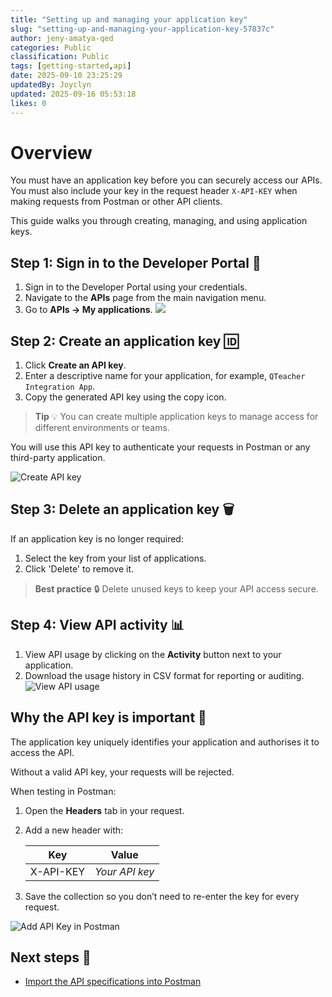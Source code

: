 ```yaml
---
title: "Setting up and managing your application key"
slug: "setting-up-and-managing-your-application-key-57837c"
author: jeny-amatya-qed
categories: Public
classification: Public
tags: [getting-started,api]
date: 2025-09-10 23:25:29 
updatedBy: Joyclyn
updated: 2025-09-16 05:53:18 
likes: 0
---
```


# Overview 

You must have an application key before you can securely access our APIs. You must also include your key in the request header `X-API-KEY` when making requests from Postman or other API clients. 

This guide walks you through creating, managing, and using application keys.  

## Step 1: Sign in to the Developer Portal 🔐

1. Sign in to the Developer Portal using your credentials.  
2. Navigate to the **APIs** page from the main navigation menu.  
3. Go to **APIs → My applications**. 
![](https://sadevportal3.blob.core.windows.net/root/post/1-api-key-page.png)

## Step 2: Create an application key 🆔

1. Click **Create an API key**.  
2. Enter a descriptive name for your application, for example, `QTeacher Integration App`.  
3. Copy the generated API key using the copy icon.  

> **Tip** 💡
> You can create multiple application keys to manage access for different environments or teams.

You will use this API key to authenticate your requests in Postman or any third-party application.  

![Create API key](https://sadevportal3.blob.core.windows.net/root/post/2-api-key-create.png)

## Step 3: Delete an application key 🗑

If an application key is no longer required:  

1. Select the key from your list of applications.  
2. Click 'Delete' to remove it.  

> **Best practice** 🔒
> Delete unused keys to keep your API access secure.


## Step 4: View API activity 📊 

1. View API usage by clicking on the **Activity** button next to your application.  
2. Download the usage history in CSV format for reporting or auditing. 
![View API usage](https://sadevportal3.blob.core.windows.net/root/post/3-api-key-activity.png) 


## Why the API key is important 🚀

The application key uniquely identifies your application and authorises it to access the API. 

Without a valid API key, your requests will be rejected.  

When testing in Postman:  

1. Open the **Headers** tab in your request.  
2. Add a new header with:  

   | Key        | Value             |
   |-----------|-----------------|
   | X-API-KEY | *Your API key*  |  

3. Save the collection so you don’t need to re-enter the key for every request.  

![Add API Key in Postman](https://sadevportal3.blob.core.windows.net/root/post/4-import-add-api-key.png)  


## Next steps 🚀 

- [Import the API specifications into Postman](/public/importing-endpoints-via-openapi-download-d37897/)